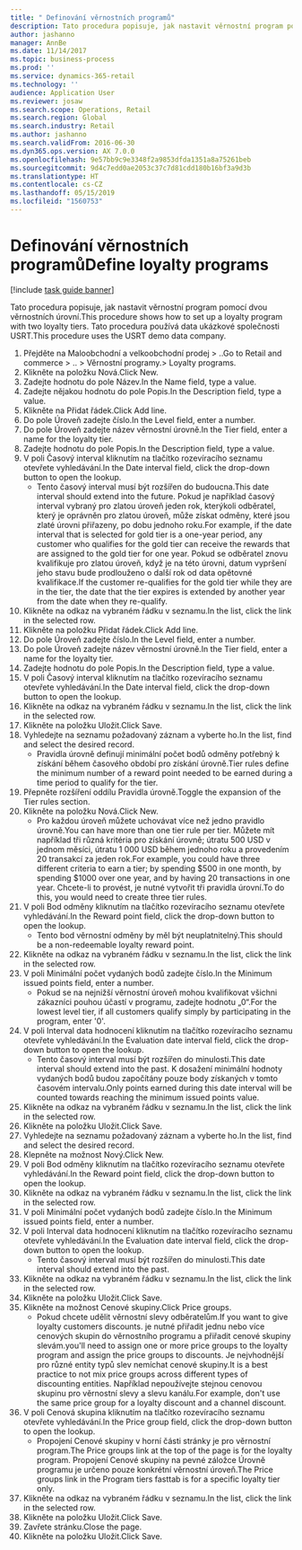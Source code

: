 ```yaml
---
title: " Definování věrnostních programů"
description: Tato procedura popisuje, jak nastavit věrnostní program pomocí dvou věrnostních úrovní.
author: jashanno
manager: AnnBe
ms.date: 11/14/2017
ms.topic: business-process
ms.prod: ''
ms.service: dynamics-365-retail
ms.technology: ''
audience: Application User
ms.reviewer: josaw
ms.search.scope: Operations, Retail
ms.search.region: Global
ms.search.industry: Retail
ms.author: jashanno
ms.search.validFrom: 2016-06-30
ms.dyn365.ops.version: AX 7.0.0
ms.openlocfilehash: 9e57bb9c9e3348f2a9853dfda1351a8a75261beb
ms.sourcegitcommit: 9d4c7edd0ae2053c37c7d81cdd180b16bf3a9d3b
ms.translationtype: HT
ms.contentlocale: cs-CZ
ms.lasthandoff: 05/15/2019
ms.locfileid: "1560753"
---
```

# <a name="define-loyalty-programs"></a><span data-ttu-id="6dd5f-103"> Definování věrnostních programů</span><span class="sxs-lookup"><span data-stu-id="6dd5f-103">Define loyalty programs</span></span>

[!include [task guide banner](../includes/task-guide-banner.md)]

<span data-ttu-id="6dd5f-104">Tato procedura popisuje, jak nastavit věrnostní program pomocí dvou věrnostních úrovní.</span><span class="sxs-lookup"><span data-stu-id="6dd5f-104">This procedure shows how to set up a loyalty program with two loyalty tiers.</span></span> <span data-ttu-id="6dd5f-105">Tato procedura používá data ukázkové společnosti USRT.</span><span class="sxs-lookup"><span data-stu-id="6dd5f-105">This procedure uses the USRT demo data company.</span></span>

1. <span data-ttu-id="6dd5f-106">Přejděte na Maloobchodní a velkoobchodní prodej > ..</span><span class="sxs-lookup"><span data-stu-id="6dd5f-106">Go to Retail and commerce > ..</span></span> <span data-ttu-id="6dd5f-107">> Věrnostní programy.</span><span class="sxs-lookup"><span data-stu-id="6dd5f-107">> Loyalty programs.</span></span>
2. <span data-ttu-id="6dd5f-108">Klikněte na položku Nová.</span><span class="sxs-lookup"><span data-stu-id="6dd5f-108">Click New.</span></span>
3. <span data-ttu-id="6dd5f-109">Zadejte hodnotu do pole Název.</span><span class="sxs-lookup"><span data-stu-id="6dd5f-109">In the Name field, type a value.</span></span>
4. <span data-ttu-id="6dd5f-110">Zadejte nějakou hodnotu do pole Popis.</span><span class="sxs-lookup"><span data-stu-id="6dd5f-110">In the Description field, type a value.</span></span>
5. <span data-ttu-id="6dd5f-111">Klikněte na Přidat řádek.</span><span class="sxs-lookup"><span data-stu-id="6dd5f-111">Click Add line.</span></span>
6. <span data-ttu-id="6dd5f-112">Do pole Úroveň zadejte číslo.</span><span class="sxs-lookup"><span data-stu-id="6dd5f-112">In the Level field, enter a number.</span></span>
7. <span data-ttu-id="6dd5f-113">Do pole Úroveň zadejte název věrnostní úrovně.</span><span class="sxs-lookup"><span data-stu-id="6dd5f-113">In the Tier field, enter a name for the loyalty tier.</span></span>
8. <span data-ttu-id="6dd5f-114">Zadejte hodnotu do pole Popis.</span><span class="sxs-lookup"><span data-stu-id="6dd5f-114">In the Description field, type a value.</span></span>
9. <span data-ttu-id="6dd5f-115">V poli Časový interval kliknutím na tlačítko rozevíracího seznamu otevřete vyhledávání.</span><span class="sxs-lookup"><span data-stu-id="6dd5f-115">In the Date interval field, click the drop-down button to open the lookup.</span></span>
    * <span data-ttu-id="6dd5f-116">Tento časový interval musí být rozšířen do budoucna.</span><span class="sxs-lookup"><span data-stu-id="6dd5f-116">This date interval should extend into the future.</span></span> <span data-ttu-id="6dd5f-117">Pokud je například časový interval vybraný pro zlatou úroveň jeden rok, kterýkoli odběratel, který je oprávněn pro zlatou úroveň, může získat odměny, které jsou zlaté úrovni přiřazeny, po dobu jednoho roku.</span><span class="sxs-lookup"><span data-stu-id="6dd5f-117">For example, if the date interval that is selected for gold tier is a one-year period, any customer who qualifies for the gold tier can receive the rewards that are assigned to the gold tier for one year.</span></span> <span data-ttu-id="6dd5f-118">Pokud se odběratel znovu kvalifikuje pro zlatou úroveň, když je na této úrovni, datum vypršení jeho stavu bude prodlouženo o další rok od data opětovné kvalifikace.</span><span class="sxs-lookup"><span data-stu-id="6dd5f-118">If the customer re-qualifies for the gold tier while they are in the tier, the date that the tier expires is extended by another year from the date when they re-qualify.</span></span>  
10. <span data-ttu-id="6dd5f-119">Klikněte na odkaz na vybraném řádku v seznamu.</span><span class="sxs-lookup"><span data-stu-id="6dd5f-119">In the list, click the link in the selected row.</span></span>
11. <span data-ttu-id="6dd5f-120">Klikněte na položku Přidat řádek.</span><span class="sxs-lookup"><span data-stu-id="6dd5f-120">Click Add line.</span></span>
12. <span data-ttu-id="6dd5f-121">Do pole Úroveň zadejte číslo.</span><span class="sxs-lookup"><span data-stu-id="6dd5f-121">In the Level field, enter a number.</span></span>
13. <span data-ttu-id="6dd5f-122">Do pole Úroveň zadejte název věrnostní úrovně.</span><span class="sxs-lookup"><span data-stu-id="6dd5f-122">In the Tier field, enter a name for the loyalty tier.</span></span>
14. <span data-ttu-id="6dd5f-123">Zadejte hodnotu do pole Popis.</span><span class="sxs-lookup"><span data-stu-id="6dd5f-123">In the Description field, type a value.</span></span>
15. <span data-ttu-id="6dd5f-124">V poli Časový interval kliknutím na tlačítko rozevíracího seznamu otevřete vyhledávání.</span><span class="sxs-lookup"><span data-stu-id="6dd5f-124">In the Date interval field, click the drop-down button to open the lookup.</span></span>
16. <span data-ttu-id="6dd5f-125">Klikněte na odkaz na vybraném řádku v seznamu.</span><span class="sxs-lookup"><span data-stu-id="6dd5f-125">In the list, click the link in the selected row.</span></span>
17. <span data-ttu-id="6dd5f-126">Klikněte na položku Uložit.</span><span class="sxs-lookup"><span data-stu-id="6dd5f-126">Click Save.</span></span>
18. <span data-ttu-id="6dd5f-127">Vyhledejte na seznamu požadovaný záznam a vyberte ho.</span><span class="sxs-lookup"><span data-stu-id="6dd5f-127">In the list, find and select the desired record.</span></span>
    * <span data-ttu-id="6dd5f-128">Pravidla úrovně definují minimální počet bodů odměny potřebný k získání během časového období pro získání úrovně.</span><span class="sxs-lookup"><span data-stu-id="6dd5f-128">Tier rules define the minimum number of a reward point needed to be earned during a time period to qualify for the tier.</span></span>  
19. <span data-ttu-id="6dd5f-129">Přepněte rozšíření oddílu Pravidla úrovně.</span><span class="sxs-lookup"><span data-stu-id="6dd5f-129">Toggle the expansion of the Tier rules section.</span></span>
20. <span data-ttu-id="6dd5f-130">Klikněte na položku Nová.</span><span class="sxs-lookup"><span data-stu-id="6dd5f-130">Click New.</span></span>
    * <span data-ttu-id="6dd5f-131">Pro každou úroveň můžete uchovávat více než jedno pravidlo úrovně.</span><span class="sxs-lookup"><span data-stu-id="6dd5f-131">You can have more than one tier rule per tier.</span></span> <span data-ttu-id="6dd5f-132">Můžete mít například tři různá kritéria pro získání úrovně; útratu 500 USD v jednom měsíci, útratu 1 000 USD během jednoho roku a provedením 20 transakcí za jeden rok.</span><span class="sxs-lookup"><span data-stu-id="6dd5f-132">For example, you could have three different criteria to earn a tier; by spending $500 in one month, by spending $1000 over one year, and by having 20 transactions in one year.</span></span> <span data-ttu-id="6dd5f-133">Chcete-li to provést, je nutné vytvořit tři pravidla úrovní.</span><span class="sxs-lookup"><span data-stu-id="6dd5f-133">To do this, you would need to create three tier rules.</span></span>  
21. <span data-ttu-id="6dd5f-134">V poli Bod odměny kliknutím na tlačítko rozevíracího seznamu otevřete vyhledávání.</span><span class="sxs-lookup"><span data-stu-id="6dd5f-134">In the Reward point field, click the drop-down button to open the lookup.</span></span>
    * <span data-ttu-id="6dd5f-135">Tento bod věrnostní odměny by měl být neuplatnitelný.</span><span class="sxs-lookup"><span data-stu-id="6dd5f-135">This should be a non-redeemable loyalty reward point.</span></span>  
22. <span data-ttu-id="6dd5f-136">Klikněte na odkaz na vybraném řádku v seznamu.</span><span class="sxs-lookup"><span data-stu-id="6dd5f-136">In the list, click the link in the selected row.</span></span>
23. <span data-ttu-id="6dd5f-137">V poli Minimální počet vydaných bodů zadejte číslo.</span><span class="sxs-lookup"><span data-stu-id="6dd5f-137">In the Minimum issued points field, enter a number.</span></span>
    * <span data-ttu-id="6dd5f-138">Pokud se na nejnižší věrnostní úroveň mohou kvalifikovat všichni zákazníci pouhou účastí v programu, zadejte hodnotu „0“.</span><span class="sxs-lookup"><span data-stu-id="6dd5f-138">For the lowest level tier, if all customers qualify simply by participating in the program, enter '0'.</span></span>  
24. <span data-ttu-id="6dd5f-139">V poli Interval data hodnocení kliknutím na tlačítko rozevíracího seznamu otevřete vyhledávání.</span><span class="sxs-lookup"><span data-stu-id="6dd5f-139">In the Evaluation date interval field, click the drop-down button to open the lookup.</span></span>
    * <span data-ttu-id="6dd5f-140">Tento časový interval musí být rozšířen do minulosti.</span><span class="sxs-lookup"><span data-stu-id="6dd5f-140">This date interval should extend into the past.</span></span> <span data-ttu-id="6dd5f-141">K dosažení minimální hodnoty vydaných bodů budou započítány pouze body získaných v tomto časovém intervalu.</span><span class="sxs-lookup"><span data-stu-id="6dd5f-141">Only points earned during this date interval will be counted towards reaching the minimum issued points value.</span></span>  
25. <span data-ttu-id="6dd5f-142">Klikněte na odkaz na vybraném řádku v seznamu.</span><span class="sxs-lookup"><span data-stu-id="6dd5f-142">In the list, click the link in the selected row.</span></span>
26. <span data-ttu-id="6dd5f-143">Klikněte na položku Uložit.</span><span class="sxs-lookup"><span data-stu-id="6dd5f-143">Click Save.</span></span>
27. <span data-ttu-id="6dd5f-144">Vyhledejte na seznamu požadovaný záznam a vyberte ho.</span><span class="sxs-lookup"><span data-stu-id="6dd5f-144">In the list, find and select the desired record.</span></span>
28. <span data-ttu-id="6dd5f-145">Klepněte na možnost Nový.</span><span class="sxs-lookup"><span data-stu-id="6dd5f-145">Click New.</span></span>
29. <span data-ttu-id="6dd5f-146">V poli Bod odměny kliknutím na tlačítko rozevíracího seznamu otevřete vyhledávání.</span><span class="sxs-lookup"><span data-stu-id="6dd5f-146">In the Reward point field, click the drop-down button to open the lookup.</span></span>
30. <span data-ttu-id="6dd5f-147">Klikněte na odkaz na vybraném řádku v seznamu.</span><span class="sxs-lookup"><span data-stu-id="6dd5f-147">In the list, click the link in the selected row.</span></span>
31. <span data-ttu-id="6dd5f-148">V poli Minimální počet vydaných bodů zadejte číslo.</span><span class="sxs-lookup"><span data-stu-id="6dd5f-148">In the Minimum issued points field, enter a number.</span></span>
32. <span data-ttu-id="6dd5f-149">V poli Interval data hodnocení kliknutím na tlačítko rozevíracího seznamu otevřete vyhledávání.</span><span class="sxs-lookup"><span data-stu-id="6dd5f-149">In the Evaluation date interval field, click the drop-down button to open the lookup.</span></span>
    * <span data-ttu-id="6dd5f-150">Tento časový interval musí být rozšířen do minulosti.</span><span class="sxs-lookup"><span data-stu-id="6dd5f-150">This date interval should extend into the past.</span></span>  
33. <span data-ttu-id="6dd5f-151">Klikněte na odkaz na vybraném řádku v seznamu.</span><span class="sxs-lookup"><span data-stu-id="6dd5f-151">In the list, click the link in the selected row.</span></span>
34. <span data-ttu-id="6dd5f-152">Klikněte na položku Uložit.</span><span class="sxs-lookup"><span data-stu-id="6dd5f-152">Click Save.</span></span>
35. <span data-ttu-id="6dd5f-153">Klikněte na možnost Cenové skupiny.</span><span class="sxs-lookup"><span data-stu-id="6dd5f-153">Click Price groups.</span></span>
    * <span data-ttu-id="6dd5f-154">Pokud chcete udělit věrnostní slevy odběratelům.</span><span class="sxs-lookup"><span data-stu-id="6dd5f-154">If you want to give loyalty customers discounts.</span></span> <span data-ttu-id="6dd5f-155">je nutné přiřadit jednu nebo více cenových skupin do věrnostního programu a přiřadit cenové skupiny slevám.</span><span class="sxs-lookup"><span data-stu-id="6dd5f-155">you'll need to assign one or more price groups to the loyalty program and assign the price groups to discounts.</span></span> <span data-ttu-id="6dd5f-156">Je nejvhodnější pro různé entity typů slev nemíchat cenové skupiny.</span><span class="sxs-lookup"><span data-stu-id="6dd5f-156">It is a best practice to not mix price groups across different types of discounting entities.</span></span>  <span data-ttu-id="6dd5f-157">Například nepoužívejte stejnou cenovou skupinu pro věrnostní slevy a slevu kanálu.</span><span class="sxs-lookup"><span data-stu-id="6dd5f-157">For example, don't use the same price group for a loyalty discount and a channel discount.</span></span>  
36. <span data-ttu-id="6dd5f-158">V poli Cenová skupina kliknutím na tlačítko rozevíracího seznamu otevřete vyhledávání.</span><span class="sxs-lookup"><span data-stu-id="6dd5f-158">In the Price group field, click the drop-down button to open the lookup.</span></span>
    * <span data-ttu-id="6dd5f-159">Propojení Cenové skupiny v horní části stránky je pro věrnostní program.</span><span class="sxs-lookup"><span data-stu-id="6dd5f-159">The Price groups link at the top of the page is for the loyalty program.</span></span> <span data-ttu-id="6dd5f-160">Propojení Cenové skupiny na pevné záložce Úrovně programu je určeno pouze konkrétní věrnostní úroveň.</span><span class="sxs-lookup"><span data-stu-id="6dd5f-160">The Price groups link in the Program tiers fasttab is for a specific loyalty tier only.</span></span>  
37. <span data-ttu-id="6dd5f-161">Klikněte na odkaz na vybraném řádku v seznamu.</span><span class="sxs-lookup"><span data-stu-id="6dd5f-161">In the list, click the link in the selected row.</span></span>
38. <span data-ttu-id="6dd5f-162">Klikněte na položku Uložit.</span><span class="sxs-lookup"><span data-stu-id="6dd5f-162">Click Save.</span></span>
39. <span data-ttu-id="6dd5f-163">Zavřete stránku.</span><span class="sxs-lookup"><span data-stu-id="6dd5f-163">Close the page.</span></span>
40. <span data-ttu-id="6dd5f-164">Klikněte na položku Uložit.</span><span class="sxs-lookup"><span data-stu-id="6dd5f-164">Click Save.</span></span>

